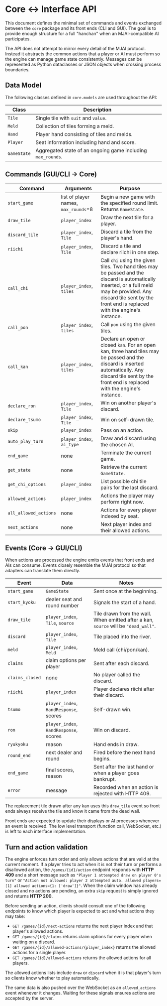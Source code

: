 # Core <-> Interface API

This document defines the minimal set of commands and events exchanged between the
`core` package and its front ends (CLI and GUI).  The goal is to provide enough
structure for a full "hanchan" when an MJAI-compatible AI participates.

The API does not attempt to mirror every detail of the MJAI protocol. Instead it
abstracts the common actions that a player or AI must perform so the engine can
manage game state consistently.  Messages can be represented as Python dataclasses
or JSON objects when crossing process boundaries.

## Data Model

The following classes defined in `core.models` are used throughout the API:

| Class      | Description                           |
| ---------- | ------------------------------------- |
| `Tile`     | Single tile with `suit` and `value`.  |
| `Meld`     | Collection of tiles forming a meld.   |
| `Hand`     | Player hand consisting of tiles and melds. |
| `Player`   | Seat information including hand and score. |
| `GameState`| Aggregated state of an ongoing game including `max_rounds`.  |

## Commands (GUI/CLI -> Core)

| Command            | Arguments                               | Purpose |
| ------------------ | --------------------------------------- | ------- |
| `start_game`       | list of player names, `max_rounds`=8    | Begin a new game with the specified round limit. Returns `GameState`. |
| `draw_tile`        | `player_index`                          | Draw the next tile for a player. |
| `discard_tile`     | `player_index`, `Tile`                  | Discard a tile from the player's hand. |
| `riichi`           | `player_index`, `Tile`                  | Discard a tile and declare riichi in one step. |
| `call_chi`         | `player_index`, `tiles`                 | Call `chi` using the given tiles. Two hand tiles may be passed and the discard is automatically inserted, or a full meld may be provided. Any discard tile sent by the front end is replaced with the engine's instance. |
| `call_pon`         | `player_index`, `tiles`                 | Call `pon` using the given tiles. |
| `call_kan`         | `player_index`, `tiles`                 | Declare an open or closed `kan`. For an open kan, three hand tiles may be passed and the discard is inserted automatically. Any discard tile sent by the front end is replaced with the engine's instance. |
| `declare_ron`      | `player_index`, `Tile`                  | Win on another player's discard. |
| `declare_tsumo`    | `player_index`, `Tile`                  | Win on self-drawn tile. |
| `skip`             | `player_index`                          | Pass on an action. |
| `auto_play_turn`   | `player_index`, `ai_type`               | Draw and discard using the chosen AI. |
| `end_game`         | none                                    | Terminate the current game. |
| `get_state`        | none                                    | Retrieve the current `GameState`. |
| `get_chi_options`  | `player_index`                          | List possible chi tile pairs for the last discard. |
| `allowed_actions`  | `player_index`                          | Actions the player may perform right now. |
| `all_allowed_actions`| none                                   | Actions for every player indexed by seat. |
| `next_actions`     | none                                    | Next player index and their allowed actions. |

## Events (Core -> GUI/CLI)

When actions are processed the engine emits events that front ends and AIs can
consume. Events closely resemble the MJAI protocol so that adapters can
translate them directly.

| Event              | Data                                    | Notes |
| ------------------ | --------------------------------------- | ----- |
| `start_game`       | `GameState`                             | Sent once at the beginning. |
| `start_kyoku`      | dealer seat and round number            | Signals the start of a hand. |
| `draw_tile`        | `player_index`, `Tile`, `source`        | Tile drawn from the wall. When emitted after a kan, `source` will be `"dead_wall"`. |
| `discard`          | `player_index`, `Tile`                  | Tile placed into the river. |
| `meld`             | `player_index`, `Meld`                  | Meld call (chi/pon/kan). |
| `claims`           | claim options per player                | Sent after each discard. |
| `claims_closed`    | none                                    | No player called the discard. |
| `riichi`           | `player_index`                          | Player declares riichi after their discard. |
| `tsumo`            | `player_index`, `HandResponse`, scores  | Self-drawn win. |
| `ron`              | `player_index`, `HandResponse`, scores  | Win on discard. |
| `ryukyoku`         | reason                                  | Hand ends in draw. |
| `round_end`        | next dealer and round                   | Fired before the next hand begins. |
| `end_game`         | final scores, reason                    | Sent after the last hand or when a player goes bankrupt. |
| `error`            | message                                | Recorded when an action is rejected with HTTP 409. |

The replacement tile drawn after any kan uses this `draw_tile` event so
front ends always receive the tile and know it came from the dead wall.

Front ends are expected to update their displays or AI processes whenever an
event is received.  The low level transport (function call, WebSocket, etc.) is
left to each interface implementation.


## Turn and action validation

The engine enforces turn order and only allows actions that are valid at the current moment.
If a player tries to act when it is not their turn or performs a disallowed action,
the `/games/{id}/action` endpoint responds with **HTTP 409** and a short message such as
`"Player 1 attempted draw on player 0's turn"` or
`"Action not allowed: player 2 attempted auto. allowed players=[1] allowed actions={1: ['draw']}"`.
When the claim window has already closed and no actions are pending,
an extra `skip` request is simply ignored and returns **HTTP 200**.

Before sending an action, clients should consult one of the following endpoints to
know which player is expected to act and what actions they may take:

- `GET /games/{id}/next-actions` returns the next player index and that player's
  allowed actions.
- `GET /games/{id}/claims` returns claim options for every player when waiting on a discard.
- `GET /games/{id}/allowed-actions/{player_index}` returns the allowed actions for
  a single player.
- `GET /games/{id}/allowed-actions` returns the allowed actions for all players.

The allowed actions lists include `draw` or `discard` when it is that player's
turn so clients know whether to play automatically.

The same data is also pushed over the WebSocket as an `allowed_actions` event
whenever it changes. Waiting for these signals ensures actions are accepted by the server.
